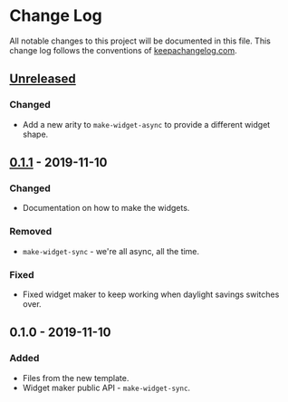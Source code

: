 # Change Log
All notable changes to this project will be documented in this file. This change log follows the conventions of [keepachangelog.com](http://keepachangelog.com/).

## [Unreleased]
### Changed
- Add a new arity to `make-widget-async` to provide a different widget shape.

## [0.1.1] - 2019-11-10
### Changed
- Documentation on how to make the widgets.

### Removed
- `make-widget-sync` - we're all async, all the time.

### Fixed
- Fixed widget maker to keep working when daylight savings switches over.

## 0.1.0 - 2019-11-10
### Added
- Files from the new template.
- Widget maker public API - `make-widget-sync`.

[Unreleased]: https://github.com/your-name/clj-kafka-consumer/compare/0.1.1...HEAD
[0.1.1]: https://github.com/your-name/clj-kafka-consumer/compare/0.1.0...0.1.1
